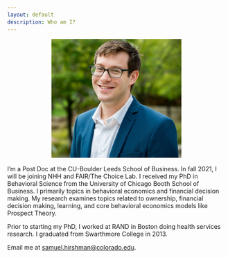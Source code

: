 ```yaml
---
layout: default
description: Who am I?
---
```


<p align="center"><img src="public/sdh_headshot copy.jpg" alt="headshot" width="300" ></p>

I’m a Post Doc at the CU-Boulder Leeds School of Business. In fall 2021, I will be joining NHH and FAIR/The Choice Lab. I received my PhD in Behavioral Science from the University of Chicago Booth School of Business. I primarily topics in behavioral economics and financial decision making. My research examines topics related to ownership, financial decision making, learning, and core behavioral economics models like Prospect Theory. 

<p> Prior to starting my PhD, I worked at RAND in Boston doing health services research. I graduated from Swarthmore College in 2013. 

<p>
Email me at <a href="mailto:samuel.hirshman@colorado.edu">samuel.hirshman@colorado.edu</a>.

